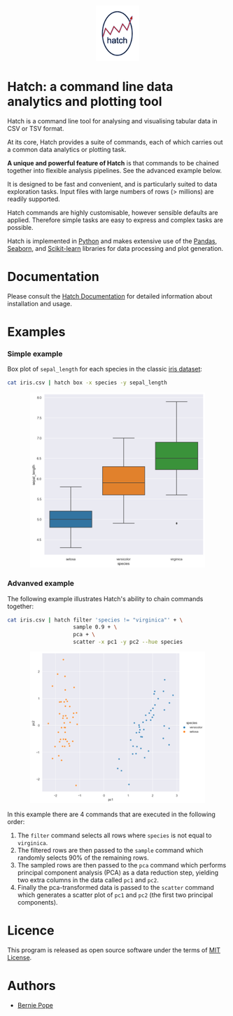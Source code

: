 <p align="center">
  <img src="docs/_static/hatch_logo_small.png" width="100" alt="logo">
</p>

# Hatch: a command line data analytics and plotting tool 

Hatch is a command line tool for analysing and visualising tabular data in CSV or TSV format.

At its core, Hatch provides a suite of commands, each of which carries out a common data analytics or plotting task.

**A unique and powerful feature of Hatch** is that commands to be chained together into flexible analysis pipelines. See the advanced example below.

It is designed to be fast and convenient, and is particularly suited to data exploration tasks. Input files with large numbers of rows (> millions) are readily supported.

Hatch commands are highly customisable, however sensible defaults are applied. Therefore simple tasks are easy to express
and complex tasks are possible.

Hatch is implemented in [Python](http://www.python.org/) and makes extensive use of the [Pandas](https://pandas.pydata.org/), [Seaborn](https://seaborn.pydata.org/), and [Scikit-learn](https://scikit-learn.org/) libraries for data processing and plot generation.

# Documentation

Please consult the [Hatch Documentation](https://bjpop.github.io/hatch/index.html) for detailed information about installation and usage.

# Examples

### Simple example

Box plot of `sepal_length` for each species in the classic [iris dataset](https://github.com/mwaskom/seaborn-data/blob/master/iris.csv/):

```bash
cat iris.csv | hatch box -x species -y sepal_length
```

<p align="center">
  <img src="docs/_images/iris.sepal_length.species.box.png" width="400" alt="example box plot of sepal_length for each species in the classic iris dataset">
</p>

### Advanved example 

The following example illustrates Hatch's ability to chain commands together:

```bash
cat iris.csv | hatch filter 'species != "virginica"' + \
                     sample 0.9 + \
                     pca + \
                     scatter -x pc1 -y pc2 --hue species
```

<p align="center">
  <img src="docs/_images/iris.pc1.pc2.species.pca.scatter.png" width="400" alt="Scatter plot comparing principal components pc1 and pc2 from a filtered iris dataset">
</p>

In this example there are 4 commands that are executed in the following order:

1. The ``filter`` command selects all rows where ``species`` is not equal to ``virginica``.
2. The filtered rows are then passed to the ``sample`` command which randomly selects 90% of the remaining rows.
3. The sampled rows are then passed to the ``pca`` command which performs principal component analysis (PCA) as a data reduction step, yielding two extra columns in the data called ``pc1`` and ``pc2``.
4. Finally the pca-transformed data is passed to the `scatter` command which generates a scatter plot of ``pc1`` and ``pc2`` (the first two principal components).

# Licence

This program is released as open source software under the terms of [MIT License](https://raw.githubusercontent.com/bjpop/hatch/master/LICENSE).


# Authors

 * [Bernie Pope](http://www.berniepope.id.au/)
